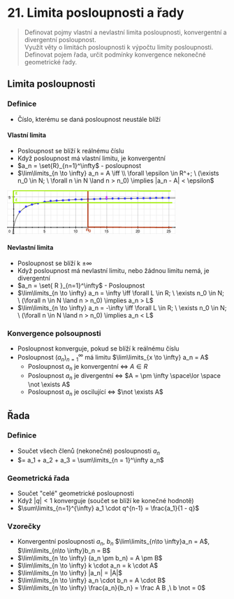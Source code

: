 # 21. Limita posloupnosti a řady

> Definovat pojmy vlastní a nevlastní limita posloupnosti, konvergentní a divergentní posloupnost. \
> Využít věty o limitách posloupnosti k výpočtu limity posloupnosti. \
> Definovat pojem řada, určit podmínky konvergence nekonečné geometrické řady.

## Limita posloupnosti

### Definice

- Číslo, kterému se daná posloupnost neustále blíží

#### Vlastní limita

- Posloupnost se blíží k reálnému číslu
- Když posloupnost má vlastní limitu, je konvergentní
- $a_n = \set{R}_{n=1}^\infty$ - posloupnost
- $\lim\limits_{n \to \infty} a_n = A \iff \\ \forall \epsilon \in R^+; \ (\exists n_0 \in N; \ \forall n \in N \land n > n_0) \implies |a_n - A| < \epsilon$

![Limita](./limita.png)

#### Nevlastní limita

- Posloupnost se blíží k $\pm \infty$
- Když posloupnost má nevlastní limitu, nebo žádnou limitu nemá, je divergentní
- $a_n = \set{ R }_{n=1}^\infty$ - Posloupnost
- $\lim\limits_{n \to \infty} a_n =  \infty \iff \forall L \in R; \ \exists n_0 \in N; \ (\forall n \in N \land n > n_0) \implies a_n > L$
- $\lim\limits_{n \to \infty} a_n = -\infty \iff \forall L \in R; \ \exists n_0 \in N; \ (\forall n \in N \land n > n_0) \implies a_n < L$

### Konvergence polsoupnosti

- Posloupnost konverguje, pokud se blíží k reálnému číslu
- Posloupnost $(a_n)^\infty_{n=1}$ má limitu $\lim\limits_{x \to \infty} a_n = A$
  - Posloupnost $a_n$ je konvergentní $\iff$ $A \in R$
  - Posloupnost $a_n$ je divergentní $\iff$ $A = \pm \infty \space\lor \space \not \exists A$
  - Posloupnost $a_n$ je oscilující $\iff$ $\not \exists A$

## Řada

### Definice

- Součet všech členů (nekonečné) posloupnosti $a_n$
- $= a_1 + a_2 + a_3 = \sum\limits_{n = 1}^\infty a_n$

### Geometrická řada

- Součet "celé" geometrické posloupnosti
- Když $|q| < 1$ konverguje (součet se blíží ke konečné hodnotě)
- $\sum\limits_{n=1}^{\infty} a_1 \cdot q^{n-1} = \frac{a_1}{1 - q}$

### Vzorečky

- Konvergentní posloupnosti $a_n$, $b_n$ $\lim\limits_{n\to \infty}a_n = A$, $\lim\limits_{n\to \infty}b_n = B$
- $\lim\limits_{n \to \infty} (a_n \pm b_n) = A \pm B$
- $\lim\limits_{n \to \infty} k \cdot a_n = k \cdot A$
- $\lim\limits_{n \to \infty} |a_n| = |A|$
- $\lim\limits_{n \to \infty} a_n \cdot b_n = A \cdot B$
- $\lim\limits_{n \to \infty} \frac{a_n}{b_n} = \frac A B ,\ b \not = 0$
